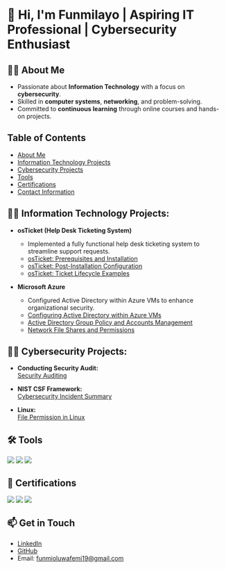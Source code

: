 

# 👋 Hi, I'm Funmilayo | Aspiring IT Professional | Cybersecurity Enthusiast

## 👨‍💻 About Me
- Passionate about **Information Technology** with a focus on **cybersecurity**.
- Skilled in **computer systems**, **networking**, and problem-solving.
- Committed to **continuous learning** through online courses and hands-on projects.

## Table of Contents
- [About Me](#-about-me)
- [Information Technology Projects](#-information-technology-projects)
- [Cybersecurity Projects](#-cybersecurity-projects)
- [Tools](#-tools)
- [Certifications](#-certifications)
- [Contact Information](#-get-in-touch)

## 👨‍💻 Information Technology Projects:
- **osTicket (Help Desk Ticketing System)**
  - Implemented a fully functional help desk ticketing system to streamline support requests.
  - [osTicket: Prerequisites and Installation](https://github.com/funmibam/osticket-prereqs)
  - [osTicket: Post-Installation Configuration](https://github.com/funmibam/post-install-config)
  - [osTicket: Ticket Lifecycle Examples](https://github.com/funmibam/ticket-lifecycle)

- **Microsoft Azure**
  - Configured Active Directory within Azure VMs to enhance organizational security.
  - [Configuring Active Directory within Azure VMs](https://github.com/funmibam/configure-ad)
  - [Active Directory Group Policy and Accounts Management](https://github.com/funmibam/active-directory-group-policy-management)
  - [Network File Shares and Permissions](https://github.com/funmibam/network-file-shares-and-permissions)

## 👨‍💻 Cybersecurity Projects:
- **Conducting Security Audit:**  
  [Security Auditing](https://github.com/funmibam/Security-Auditing)

- **NIST CSF Framework:**  
  [Cybersecurity Incident Summary](https://github.com/funmibam/Cybersecurity-Incident-Summary-)

- **Linux:**  
  [File Permission in Linux](https://docs.google.com/document/d/1XtuN2CtIExZvnQ44gdFQn-vmT0JX3ji5mAwmp2IoX8E/edit)

## 🛠️ Tools
<div>
    <img src="https://img.shields.io/badge/-Cisco%20Packet%20Tracer-1A9CD2?&style=for-the-badge&logo=Cisco&logoColor=white" />
    <img src="https://img.shields.io/badge/-NETLAB%2B-009639?&style=for-the-badge&logo=NetLab&logoColor=white" />
    <img src="https://img.shields.io/badge/-Microsoft%20Azure-0078D4?&style=for-the-badge&logo=Microsoft%20Azure&logoColor=white" />
</div>

## 📜 Certifications
<div>
    <img src="https://img.shields.io/badge/-A%2B-4D4D4D?&style=for-the-badge&logo=CompTIA&logoColor=white" />
    <img src="https://img.shields.io/badge/-Google%20Cybersecurity%20Professional%20Certificate-4285F4?&style=for-the-badge&logo=Google&logoColor=white" />
    <img src="https://img.shields.io/badge/-CourseCareers-FF5722?&style=for-the-badge&logo=CourseCareers&logoColor=white" />
</div>

## 📫 Get in Touch
- [LinkedIn](your-linkedin-url)
- [GitHub](your-github-url)
- Email: funmioluwafemi19@gmail.com
